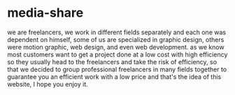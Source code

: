# media-share

we are freelancers, we work in different fields separately and each
one was dependent on himself, some of us are specialized in graphic design, others were motion graphic, web
design, and even web development. as we know most customers want to
get a project done at a low cost with high efficiency so they usually
head to the freelancers and take the risk of efficiency, so that we
decided to group professional freelancers in many fields together to
guarantee you an efficient work with a low price and that's the idea
of this website, I hope you enjoy it.
